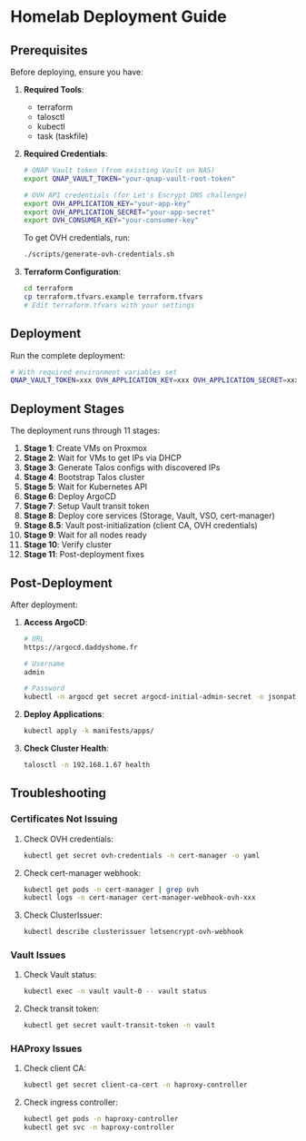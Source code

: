 # Homelab Deployment Guide

## Prerequisites

Before deploying, ensure you have:

1. **Required Tools**:
   - terraform
   - talosctl
   - kubectl
   - task (taskfile)

2. **Required Credentials**:
   ```bash
   # QNAP Vault token (from existing Vault on NAS)
   export QNAP_VAULT_TOKEN="your-qnap-vault-root-token"
   
   # OVH API credentials (for Let's Encrypt DNS challenge)
   export OVH_APPLICATION_KEY="your-app-key"
   export OVH_APPLICATION_SECRET="your-app-secret"
   export OVH_CONSUMER_KEY="your-consumer-key"
   ```

   To get OVH credentials, run:
   ```bash
   ./scripts/generate-ovh-credentials.sh
   ```

3. **Terraform Configuration**:
   ```bash
   cd terraform
   cp terraform.tfvars.example terraform.tfvars
   # Edit terraform.tfvars with your settings
   ```

## Deployment

Run the complete deployment:

```bash
# With required environment variables set
QNAP_VAULT_TOKEN=xxx OVH_APPLICATION_KEY=xxx OVH_APPLICATION_SECRET=xxx OVH_CONSUMER_KEY=xxx task deploy
```

## Deployment Stages

The deployment runs through 11 stages:

1. **Stage 1**: Create VMs on Proxmox
2. **Stage 2**: Wait for VMs to get IPs via DHCP
3. **Stage 3**: Generate Talos configs with discovered IPs
4. **Stage 4**: Bootstrap Talos cluster
5. **Stage 5**: Wait for Kubernetes API
6. **Stage 6**: Deploy ArgoCD
7. **Stage 7**: Setup Vault transit token
8. **Stage 8**: Deploy core services (Storage, Vault, VSO, cert-manager)
9. **Stage 8.5**: Vault post-initialization (client CA, OVH credentials)
10. **Stage 9**: Wait for all nodes ready
11. **Stage 10**: Verify cluster
12. **Stage 11**: Post-deployment fixes

## Post-Deployment

After deployment:

1. **Access ArgoCD**:
   ```bash
   # URL
   https://argocd.daddyshome.fr
   
   # Username
   admin
   
   # Password
   kubectl -n argocd get secret argocd-initial-admin-secret -o jsonpath='{.data.password}' | base64 -d
   ```

2. **Deploy Applications**:
   ```bash
   kubectl apply -k manifests/apps/
   ```

3. **Check Cluster Health**:
   ```bash
   talosctl -n 192.168.1.67 health
   ```

## Troubleshooting

### Certificates Not Issuing

1. Check OVH credentials:
   ```bash
   kubectl get secret ovh-credentials -n cert-manager -o yaml
   ```

2. Check cert-manager webhook:
   ```bash
   kubectl get pods -n cert-manager | grep ovh
   kubectl logs -n cert-manager cert-manager-webhook-ovh-xxx
   ```

3. Check ClusterIssuer:
   ```bash
   kubectl describe clusterissuer letsencrypt-ovh-webhook
   ```

### Vault Issues

1. Check Vault status:
   ```bash
   kubectl exec -n vault vault-0 -- vault status
   ```

2. Check transit token:
   ```bash
   kubectl get secret vault-transit-token -n vault
   ```

### HAProxy Issues

1. Check client CA:
   ```bash
   kubectl get secret client-ca-cert -n haproxy-controller
   ```

2. Check ingress controller:
   ```bash
   kubectl get pods -n haproxy-controller
   kubectl get svc -n haproxy-controller
   ```
